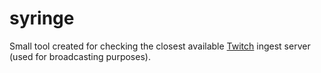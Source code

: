 # syringe
Small tool created for checking the closest available [Twitch](twitch.tv) ingest server (used for broadcasting purposes).